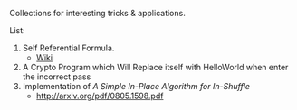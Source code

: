 Collections for interesting tricks & applications.

List:

1. Self Referential Formula.
    + [Wiki](https://en.wikipedia.org/wiki/Tupper%27s_self-referential_formula)
2. A Crypto Program which Will Replace itself with HelloWorld when enter the incorrect pass
3. Implementation of *A Simple In-Place Algorithm for In-Shuffle*
    + http://arxiv.org/pdf/0805.1598.pdf